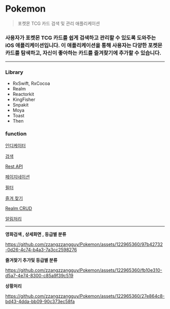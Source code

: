 # Pokemon

> 포켓몬 TCG 카드 검색 및 관리 애플리케이션

 ### 사용자가 포켓몬 TCG 카드를 쉽게 검색하고 관리할 수 있도록 도와주는 iOS 애플리케이션입니다. 이 애플리케이션을 통해 사용자는 다양한 포켓몬 카드를 탐색하고, 자신이 좋아하는 카드를 즐겨찾기에 추가할 수 있습니다.

---

### Library
- RxSwift, RxCocoa
- Realm 
- Reactorkit
- KingFisher
- Snpakit
- Moya
- Toast
- Then

### function

[인디케이터](https://github.com/zzangzzangguy/Pokemon/issues/13)

[검색](https://github.com/zzangzzangguy/Pokemon/issues/5)

[Rest API](https://github.com/zzangzzangguy/Pokemon/issues/6)

[페이지네이션](https://github.com/zzangzzangguy/Pokemon/issues/11)

[필터](https://github.com/zzangzzangguy/Pokemon/issues/10)

[즐겨 찾기](https://github.com/zzangzzangguy/Pokemon/issues/9)

[Realm CRUD](https://github.com/zzangzzangguy/Pokemon/issues/7)

[알림처리](https://github.com/zzangzzangguy/Pokemon/issues/14)

---

**영화검색 , 상세화면 , 등급별 분류**

https://github.com/zzangzzangguy/Pokemon/assets/122965360/97b42732-0d26-4c74-b4a3-7a3cc2598276


**즐겨찿기 추가및 등급별 분류**

https://github.com/zzangzzangguy/Pokemon/assets/122965360/fb10e310-d5a7-4e74-8300-c85a9f39c519


**상황처리**

https://github.com/zzangzzangguy/Pokemon/assets/122965360/27e864c8-bd43-4dda-bb09-90c373ec58fa

